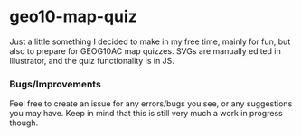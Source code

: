 # geo10-map-quiz
Just a little something I decided to make in my free time, mainly for fun, but also to prepare for GEOG10AC map quizzes.
SVGs are manually edited in Illustrator, and the quiz functionality is in JS.

### Bugs/Improvements
Feel free to create an issue for any errors/bugs you see, or any suggestions you may have. Keep in mind that this is still very much a work in progress though.
